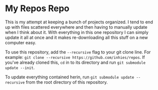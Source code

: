 My Repos Repo
=============

This is my attempt at keeping a bunch of projects organized. I tend to end up
with files scattered everywhere and then having to manually update when I think
about it. With everything in this one repository I can simply update it all at
once and it makes re-downloading all this stuff on a new computer easy.

To use this repository, add the `--recursive` flag to your git clone line. For
example: `git clone --recursive https://github.com/inhies/repos`. If you've
already cloned this, `cd` in to its directory and run `git submodule update
--init`.

To update everything contained herin, run `git submodule update --recursive`
from the root directory of this repository.
